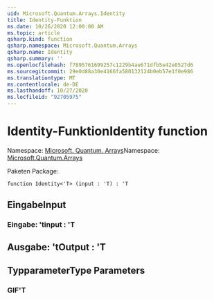 ```yaml
---
uid: Microsoft.Quantum.Arrays.Identity
title: Identity-Funktion
ms.date: 10/26/2020 12:00:00 AM
ms.topic: article
qsharp.kind: function
qsharp.namespace: Microsoft.Quantum.Arrays
qsharp.name: Identity
qsharp.summary: ''
ms.openlocfilehash: f7895761699257c1229b4ae671dfb5e42e0527d6
ms.sourcegitcommit: 29e0d88a30e4166fa580132124b0eb57e1f0e986
ms.translationtype: MT
ms.contentlocale: de-DE
ms.lasthandoff: 10/27/2020
ms.locfileid: "92705975"
---
```

# <a name="identity-function"></a><span data-ttu-id="019c0-102">Identity-Funktion</span><span class="sxs-lookup"><span data-stu-id="019c0-102">Identity function</span></span>

<span data-ttu-id="019c0-103">Namespace: [Microsoft. Quantum. Arrays](xref:Microsoft.Quantum.Arrays)</span><span class="sxs-lookup"><span data-stu-id="019c0-103">Namespace: [Microsoft.Quantum.Arrays](xref:Microsoft.Quantum.Arrays)</span></span>

<span data-ttu-id="019c0-104">Paketen [](https://nuget.org/packages/)</span><span class="sxs-lookup"><span data-stu-id="019c0-104">Package: [](https://nuget.org/packages/)</span></span>




```qsharp
function Identity<'T> (input : 'T) : 'T
```


## <a name="input"></a><span data-ttu-id="019c0-105">Eingabe</span><span class="sxs-lookup"><span data-stu-id="019c0-105">Input</span></span>

### <a name="input--t"></a><span data-ttu-id="019c0-106">Eingabe: 't</span><span class="sxs-lookup"><span data-stu-id="019c0-106">input : 'T</span></span>





## <a name="output--t"></a><span data-ttu-id="019c0-107">Ausgabe: 't</span><span class="sxs-lookup"><span data-stu-id="019c0-107">Output : 'T</span></span>



## <a name="type-parameters"></a><span data-ttu-id="019c0-108">Typparameter</span><span class="sxs-lookup"><span data-stu-id="019c0-108">Type Parameters</span></span>

### <a name="t"></a><span data-ttu-id="019c0-109">GIF</span><span class="sxs-lookup"><span data-stu-id="019c0-109">'T</span></span>


